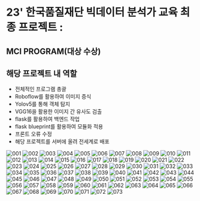 # 23' 한국품질재단 빅데이터 분석가 교육 최종 프로젝트 :
## MCI PROGRAM(대상 수상)
## 해당 프로젝트 내 역할
- 전체적인 프로그램 총괄
- Roboflow를 활용하여 이미지 증식
- Yolov5를 통해 객체 탐지
- VGG16을 활용한 이미지 간 유사도 검출
- flask를 활용하여 백엔드 작업
- flask blueprint를 활용하여 모듈화 적용
- 프론트 오류 수정
- 해당 프로젝트를 서버에 올려 전세계로 배포




![001](https://user-images.githubusercontent.com/116786879/220658893-8227e5da-7687-4266-9148-79e9d0043eea.jpg)
![002](https://user-images.githubusercontent.com/116786879/220664160-7a018c78-8c2f-4c14-9998-ddad08f9d501.jpg)
![003](https://user-images.githubusercontent.com/116786879/220664217-2d28a41b-94d5-41c5-81e8-c8f921d1483e.jpg)
![004](https://user-images.githubusercontent.com/116786879/220664221-23948cae-06ac-412b-81cd-0cc04f109b6a.jpg)
![005](https://user-images.githubusercontent.com/116786879/220664224-e333e069-9689-4ef9-b3a2-f1ea20c12766.jpg)
![006](https://user-images.githubusercontent.com/116786879/220664226-6ef00139-84a3-42e1-8eff-8cf01ee43527.jpg)
![007](https://user-images.githubusercontent.com/116786879/220664232-96544a95-2636-4ea3-b440-fb9141b183bd.jpg)
![008](https://user-images.githubusercontent.com/116786879/220664238-aff8951e-5971-444f-aed6-f3d3ebe87826.jpg)
![009](https://user-images.githubusercontent.com/116786879/220664240-b59cb2a8-50ab-444e-81ee-baa96c9961a9.jpg)
![010](https://user-images.githubusercontent.com/116786879/220664245-3cb2c9bd-a563-4940-a82a-7de727b46ea0.jpg)
![011](https://user-images.githubusercontent.com/116786879/220664252-34c32441-21d8-42a3-b3de-4b2b4e60e669.jpg)
![012](https://user-images.githubusercontent.com/116786879/220664257-f6037c01-147c-4ecd-8769-f49ff60a0898.jpg)
![013](https://user-images.githubusercontent.com/116786879/220664261-65a54884-cd00-41da-84d1-f118b0670bff.jpg)
![014](https://user-images.githubusercontent.com/116786879/220664262-0169547f-79d3-4d30-8f8e-12e04d6d0d2b.jpg)
![015](https://user-images.githubusercontent.com/116786879/220664263-56ce7b41-a898-4e22-adde-a64b7a60fd79.jpg)
![016](https://user-images.githubusercontent.com/116786879/220664265-32080135-3821-4f7a-96f0-b8945e778e69.jpg)
![017](https://user-images.githubusercontent.com/116786879/220664269-24ee4140-4f4c-4e86-ad2e-43c88ad65788.jpg)
![018](https://user-images.githubusercontent.com/116786879/220664270-8c6ea9a6-9145-4915-83d2-f268aebfce5c.jpg)
![019](https://user-images.githubusercontent.com/116786879/220664275-61e97ebf-a38a-4f7d-b960-2492179e9362.jpg)
![020](https://user-images.githubusercontent.com/116786879/220664280-5f8559dd-b273-414f-985b-722509c16b7d.jpg)
![021](https://user-images.githubusercontent.com/116786879/220664282-6cab65cd-8b82-47ac-9203-f00dc199e29a.jpg)
![022](https://user-images.githubusercontent.com/116786879/220664284-cb57e87a-a867-4471-9723-da7c5613bb34.jpg)
![023](https://user-images.githubusercontent.com/116786879/220664287-9b304b56-893e-4ec2-bdd8-7d9d4457f507.jpg)
![024](https://user-images.githubusercontent.com/116786879/220664290-6338850b-b7fd-4245-95a9-d1c16a3f1078.jpg)
![025](https://user-images.githubusercontent.com/116786879/220664293-8233e500-9ed6-4843-8760-82b1f9cdfa4f.jpg)
![026](https://user-images.githubusercontent.com/116786879/220664296-d593f25c-e504-4db2-b14a-a1c1fad41506.jpg)
![027](https://user-images.githubusercontent.com/116786879/220664300-aa24c9da-5637-48ab-9e25-97df0543ddb6.jpg)
![028](https://user-images.githubusercontent.com/116786879/220664302-12b2b020-6b72-4985-92c4-1704f7ce9d6c.jpg)
![029](https://user-images.githubusercontent.com/116786879/220664306-80c792d9-cdc6-4ef4-9be9-dab048eaf32c.jpg)
![030](https://user-images.githubusercontent.com/116786879/220664310-dcdfe981-2abc-447a-b91b-ca88686c363b.jpg)
![031](https://user-images.githubusercontent.com/116786879/220664314-94a14584-e67e-4f20-89e2-2cf5a94b1c02.jpg)
![032](https://user-images.githubusercontent.com/116786879/220664317-b5b48fa1-2abf-483c-9d91-c441c1278771.jpg)
![033](https://user-images.githubusercontent.com/116786879/220664323-5f74e3c7-1e75-4592-8f62-f63aff186f34.jpg)
![034](https://user-images.githubusercontent.com/116786879/220664327-42809507-e9ee-4adc-b81e-1bfcb9ecf5ef.jpg)
![035](https://user-images.githubusercontent.com/116786879/220664332-8ea1563d-6e73-4182-8949-cf8b260864eb.jpg)
![036](https://user-images.githubusercontent.com/116786879/220664334-161ebd85-7ec1-4162-bbb9-0d51307e867e.jpg)
![037](https://user-images.githubusercontent.com/116786879/220664335-e6656ed7-9e49-44a0-aa17-3aeea89317b4.jpg)
![038](https://user-images.githubusercontent.com/116786879/220664340-b2818ce4-8cff-46c1-b6d7-014ac35b80a7.jpg)
![039](https://user-images.githubusercontent.com/116786879/220664342-14f904b6-ad50-4bbf-9166-b93e10e182e6.jpg)
![040](https://user-images.githubusercontent.com/116786879/220664345-e5567180-c12e-420d-b271-1f974d808d42.jpg)
![041](https://user-images.githubusercontent.com/116786879/220664348-8373d214-9363-45a2-ade0-bd96565c364f.jpg)
![042](https://user-images.githubusercontent.com/116786879/220664353-499fe612-4212-4dc2-a8da-21d36ad2bdc4.jpg)
![043](https://user-images.githubusercontent.com/116786879/220664355-4770a572-61df-4247-b550-7d5660dc91c7.jpg)
![044](https://user-images.githubusercontent.com/116786879/220664361-6d51d47f-b505-4139-b90b-96fa02a48df4.jpg)
![045](https://user-images.githubusercontent.com/116786879/220664365-88287113-9028-4bea-a62c-e5572dd87af4.jpg)
![046](https://user-images.githubusercontent.com/116786879/220664370-5631f5d3-078f-41d2-8a9a-468e618cdbe2.jpg)
![047](https://user-images.githubusercontent.com/116786879/220664374-ced76912-8c5e-4ff5-b4c6-8e20ac2edab7.jpg)
![048](https://user-images.githubusercontent.com/116786879/220664378-189ce2a4-7a23-43c3-8ac1-f734656b093c.jpg)
![049](https://user-images.githubusercontent.com/116786879/220664381-b56cb79f-99ab-462b-96ff-fe2dbd7ba76d.jpg)
![050](https://user-images.githubusercontent.com/116786879/220664387-8f3717bb-4991-4625-99dd-477dca12ba4b.jpg)
![051](https://user-images.githubusercontent.com/116786879/220664390-b51ffe14-45d4-43d2-a65b-01e764f352a3.jpg)
![052](https://user-images.githubusercontent.com/116786879/220664394-db3d3985-ed6a-4c35-a380-b3c10d4da6a7.jpg)
![053](https://user-images.githubusercontent.com/116786879/220664399-8d4bff2a-8a70-4ec8-9024-9c9e3cee37fc.jpg)
![054](https://user-images.githubusercontent.com/116786879/220664402-00e20d4f-1d8d-4f16-8eff-209af845357b.jpg)
![055](https://user-images.githubusercontent.com/116786879/220664405-65bce3a7-d630-4c9a-beb4-603728b1022a.jpg)
![056](https://user-images.githubusercontent.com/116786879/220664410-bd5b0e89-aea7-42c0-856e-6ea28da4c6d4.jpg)
![057](https://user-images.githubusercontent.com/116786879/220664412-3ab897d9-7a47-4c81-bdb8-93e6f2d311ca.jpg)
![058](https://user-images.githubusercontent.com/116786879/220664418-484ec114-dd02-4969-a0d3-6d5194292c9b.jpg)
![059](https://user-images.githubusercontent.com/116786879/220664422-30ddb666-c0f9-4d44-bd6a-ce4d1944893f.jpg)
![060](https://user-images.githubusercontent.com/116786879/220664423-229d0fdf-e87d-4d6e-a959-ce5b38c9cb33.jpg)
![061](https://user-images.githubusercontent.com/116786879/220664428-6d5e060b-d883-4f9a-a4bc-68bd9fda64b1.jpg)
![062](https://user-images.githubusercontent.com/116786879/220664430-9e7a5a30-dd9a-4104-9b10-e0da8ae92514.jpg)
![063](https://user-images.githubusercontent.com/116786879/220664434-1e3a726a-88c7-4248-b99e-a8c927375f9e.jpg)
![064](https://user-images.githubusercontent.com/116786879/220664437-27051e0b-136a-4fd0-b01b-bd9096893263.jpg)
![065](https://user-images.githubusercontent.com/116786879/220664443-b62efa48-4014-4e14-a1dc-dcca5361690e.jpg)
![066](https://user-images.githubusercontent.com/116786879/220664451-6e808d60-e7fc-4732-b392-0485ad3810fa.jpg)
![067](https://user-images.githubusercontent.com/116786879/220664452-a28815f2-006f-4eb7-9dfe-f0c98dd74022.jpg)
![068](https://user-images.githubusercontent.com/116786879/220664456-59683376-9b51-4c93-9e99-d99f3be4ced7.jpg)
![069](https://user-images.githubusercontent.com/116786879/220664459-beda224e-8337-43c0-a784-1ab16a554beb.jpg)
![070](https://user-images.githubusercontent.com/116786879/220664462-03f2e860-084a-451e-ae09-114cc843b600.jpg)
![071](https://user-images.githubusercontent.com/116786879/220664464-020f13c1-41fa-40ae-a3fd-711837b1aa38.jpg)
![072](https://user-images.githubusercontent.com/116786879/220664472-4917ac4a-b6fb-4bd0-839b-a45cf167c60c.jpg)
![073](https://user-images.githubusercontent.com/116786879/220664480-b730c740-2300-48c1-b2c1-4e0dd1de72c5.jpg)
